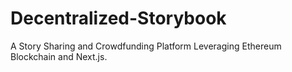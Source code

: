 # Decentralized-Storybook
A Story Sharing and Crowdfunding Platform Leveraging Ethereum Blockchain and Next.js.

